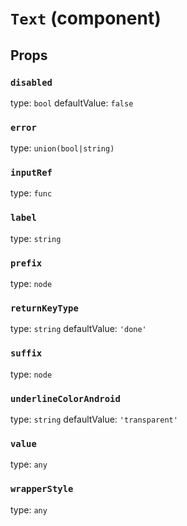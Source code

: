 `Text` (component)
==================



Props
-----

### `disabled`

type: `bool`
defaultValue: `false`


### `error`

type: `union(bool|string)`


### `inputRef`

type: `func`


### `label`

type: `string`


### `prefix`

type: `node`


### `returnKeyType`

type: `string`
defaultValue: `'done'`


### `suffix`

type: `node`


### `underlineColorAndroid`

type: `string`
defaultValue: `'transparent'`


### `value`

type: `any`


### `wrapperStyle`

type: `any`

